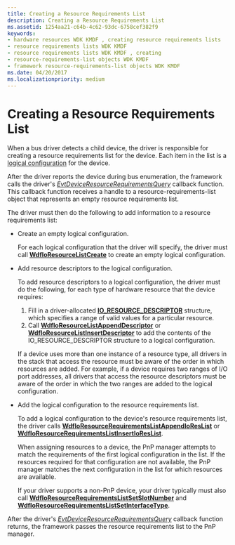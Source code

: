 ```yaml
---
title: Creating a Resource Requirements List
description: Creating a Resource Requirements List
ms.assetid: 1254aa21-c64b-4c62-93dc-6758cef382f9
keywords:
- hardware resources WDK KMDF , creating resource requirements lists
- resource requirements lists WDK KMDF
- resource requirements lists WDK KMDF , creating
- resource-requirements-list objects WDK KMDF
- framework resource-requirements-list objects WDK KMDF
ms.date: 04/20/2017
ms.localizationpriority: medium
---
```


# Creating a Resource Requirements List


When a bus driver detects a child device, the driver is responsible for creating a resource requirements list for the device. Each item in the list is a [logical configuration](https://docs.microsoft.com/windows-hardware/drivers/kernel/hardware-resources#ddk-logical-configurations-kg) for the device.

After the driver reports the device during bus enumeration, the framework calls the driver's [*EvtDeviceResourceRequirementsQuery*](https://docs.microsoft.com/windows-hardware/drivers/ddi/content/wdfpdo/nc-wdfpdo-evt_wdf_device_resource_requirements_query) callback function. This callback function receives a handle to a resource-requirements-list object that represents an empty resource requirements list.

The driver must then do the following to add information to a resource requirements list:

-   Create an empty logical configuration.

    For each logical configuration that the driver will specify, the driver must call [**WdfIoResourceListCreate**](https://docs.microsoft.com/windows-hardware/drivers/ddi/content/wdfresource/nf-wdfresource-wdfioresourcelistcreate) to create an empty logical configuration.

-   Add resource descriptors to the logical configuration.

    To add resource descriptors to a logical configuration, the driver must do the following, for each type of hardware resource that the device requires:

    1.  Fill in a driver-allocated [**IO\_RESOURCE\_DESCRIPTOR**](https://docs.microsoft.com/windows-hardware/drivers/ddi/content/wdm/ns-wdm-_io_resource_descriptor) structure, which specifies a range of valid values for a particular resource.
    2.  Call [**WdfIoResourceListAppendDescriptor**](https://docs.microsoft.com/windows-hardware/drivers/ddi/content/wdfresource/nf-wdfresource-wdfioresourcelistappenddescriptor) or [**WdfIoResourceListInsertDescriptor**](https://docs.microsoft.com/windows-hardware/drivers/ddi/content/wdfresource/nf-wdfresource-wdfioresourcelistinsertdescriptor) to add the contents of the IO\_RESOURCE\_DESCRIPTOR structure to a logical configuration.

    If a device uses more than one instance of a resource type, all drivers in the stack that access the resource must be aware of the order in which resources are added. For example, if a device requires two ranges of I/O port addresses, all drivers that access the resource descriptors must be aware of the order in which the two ranges are added to the logical configuration.

-   Add the logical configuration to the resource requirements list.

    To add a logical configuration to the device's resource requirements list, the driver calls [**WdfIoResourceRequirementsListAppendIoResList**](https://docs.microsoft.com/windows-hardware/drivers/ddi/content/wdfresource/nf-wdfresource-wdfioresourcerequirementslistappendioreslist) or [**WdfIoResourceRequirementsListInsertIoResList**](https://docs.microsoft.com/windows-hardware/drivers/ddi/content/wdfresource/nf-wdfresource-wdfioresourcerequirementslistinsertioreslist).

    When assigning resources to a device, the PnP manager attempts to match the requirements of the first logical configuration in the list. If the resources required for that configuration are not available, the PnP manager matches the next configuration in the list for which resources are available.

    If your driver supports a non-PnP device, your driver typically must also call [**WdfIoResourceRequirementsListSetSlotNumber**](https://docs.microsoft.com/windows-hardware/drivers/ddi/content/wdfresource/nf-wdfresource-wdfioresourcerequirementslistsetslotnumber) and [**WdfIoResourceRequirementsListSetInterfaceType**](https://docs.microsoft.com/windows-hardware/drivers/ddi/content/wdfresource/nf-wdfresource-wdfioresourcerequirementslistsetinterfacetype).

After the driver's [*EvtDeviceResourceRequirementsQuery*](https://docs.microsoft.com/windows-hardware/drivers/ddi/content/wdfpdo/nc-wdfpdo-evt_wdf_device_resource_requirements_query) callback function returns, the framework passes the resource requirements list to the PnP manager.

 

 





